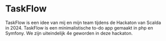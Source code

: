 # TaskFlow

TaskFlow is een idee van mij en mijn team tijdens de Hackaton van Scalda in 2024. TaskFlow is een minimalistische to-do app gemaakt in php en Symfony. We zijn uiteindelijk 4e geworden in deze hackaton.
